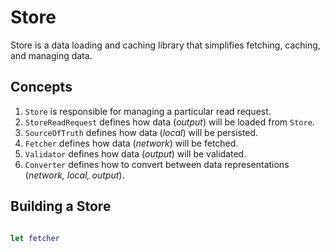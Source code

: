 #  Store

Store is a data loading and caching library that simplifies fetching, caching, and managing data.


## Concepts

1. `Store` is responsible for managing a particular read request.
2. `StoreReadRequest` defines how data (_output_) will be loaded from `Store`.
3. `SourceOfTruth` defines how data (_local_) will be persisted.
4. `Fetcher` defines how data (_network_) will be fetched.
5. `Validator` defines how data (_output_) will be validated.
6. `Converter` defines how to convert between data representations (_network, local, output_).

## Building a Store

```swift

let fetcher
    

```
